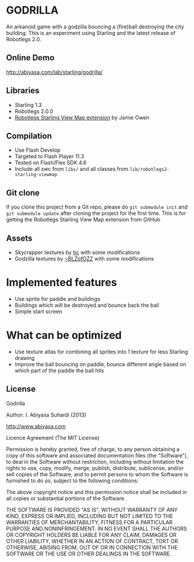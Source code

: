 # GODRILLA
An arkanoid game with a godzilla bouncing a (fire)ball destroying the city building. This is an experiment using Starling and the latest release of Robotlegs 2.0.

## Online Demo
http://abiyasa.com/lab/starling/godrilla/

## Libraries
- Starling 1.3
- Robotlegs 2.0.0
- [Robotlegs Starling View Map extension](https://github.com/jamieowen/robotlegs2-starling-viewmap) by Jamie Owen

## Compilation
- Use Flash Develop
- Targeted to Flash Player 11.3
- Tested on Flash/Flex SDK 4.6
- Include all swc from `libs/` and all classes from `lib/robotlegs2-starling-viewmap`

## Git clone
If you clone this project from a Git repo, please do `git submodule init` and `git submodule update` after cloning
the project for the first time. This is for getting the Robotlegs Starling View Map extension from GitHub

## Assets
- Skycrapper textures by [hc](http://opengameart.org/node/8816) with some modifications
- Godzilla textures by [~BLZofOZZ](http://browse.deviantart.com/art/Godzilla-Dominations-II-260585747) with some modifications

# Implemented features
- Use sprite for paddle and buildings
- Buildings which will be destroyed and bounce back the ball
- Simple start screen

# What can be optimized
- Use texture atlas for combining all sprites into 1 texture for less Starling drawing
- Improve the ball bouncing on paddle, bounce different angle based on which part of the paddle the ball hits

## License
Godrilla

Author: I. Abiyasa Suhardi (2013)

http://www.abiyasa.com

Licence Agreement (The MIT License)

Permission is hereby granted, free of charge, to any person obtaining a copy of this software and associated documentation files (the "Software"), to deal in the Software without restriction, including without limitation the rights to use, copy, modify, merge, publish, distribute, sublicense, and/or sell copies of the Software, and to permit persons to whom the Software is furnished to do so, subject to the following conditions:

The above copyright notice and this permission notice shall be included in all copies or substantial portions of the Software.

THE SOFTWARE IS PROVIDED "AS IS", WITHOUT WARRANTY OF ANY KIND, EXPRESS OR IMPLIED, INCLUDING BUT NOT LIMITED TO THE WARRANTIES OF MERCHANTABILITY, FITNESS FOR A PARTICULAR PURPOSE AND NONINFRINGEMENT. IN NO EVENT SHALL THE AUTHORS OR COPYRIGHT HOLDERS BE LIABLE FOR ANY CLAIM, DAMAGES OR OTHER LIABILITY, WHETHER IN AN ACTION OF CONTRACT, TORT OR OTHERWISE, ARISING FROM, OUT OF OR IN CONNECTION WITH THE SOFTWARE OR THE USE OR OTHER DEALINGS IN THE SOFTWARE.
